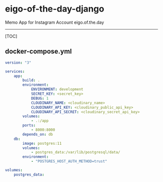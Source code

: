 # eigo-of-the-day-django

Memo App for Instagram Account eigo.of.the.day

---

[TOC]

## docker-compose.yml

```yaml
version: "3"

services:
    app:
        build: .
        environment:
            ENVIRONMENT: development
            SECRET_KEY: <secret_key>
            DEBUG: 1
            CLOUDINARY_NAME: <cloudinary_name>
            CLOUDINARY_API_KEY: <cloudinary_public_api_key>
            CLOUDINARY_API_SECRET: <cloudinary_secret_api_key>
        volumes:
            - .:/app
        ports:
            - 8000:8000
        depends_on: db
    db:
        image: postgres:11
        volumes:
            - postgres_data:/var/lib/postgresql/data/
        environment:
            - "POSTGRES_HOST_AUTH_METHOD=trust"

volumes:
    postgres_data:
```